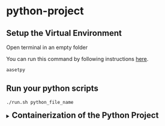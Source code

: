 <!-- Modify **`README.md`** as per your project -->
<!-- credits: aadarshlalchandani/aasetpy -->

# python-project

## Setup the Virtual Environment

Open terminal in an empty folder

You can run this command by following instructions [here](https://gist.github.com/aadarshlalchandani/b737e77a480a70a4755267dd81f82a68?permalink_comment_id=5315260#gistcomment-5315260).

```bash
aasetpy
```

## Run your python scripts

```bash
./run.sh python_file_name
```

<details>

<summary>
<h2 style="display: inline;">
Containerization of the Python Project
</h2>
</summary>

### Containerize and Start the Project inside container

```bash
sudo docker-compose up --build -d
```

### Access the real time project logs

```bash
sudo docker exec -it docker_image_name tail -f logs/main_logs.log
```

### Access all logs in the docker container with filename

```bash
sudo docker exec -it docker_image_name sh -c 'for file in logs/*.log; do echo "File: $file"; cat "$file"; echo -en "\n\n"; done'
```

### Access Docker Container

```bash
sudo docker ps --filter name=docker_image_name
```

### Stop the API Docker Container

```bash
sudo docker stop $(sudo docker ps -aq --filter name=docker_image_name)
```

</details>
